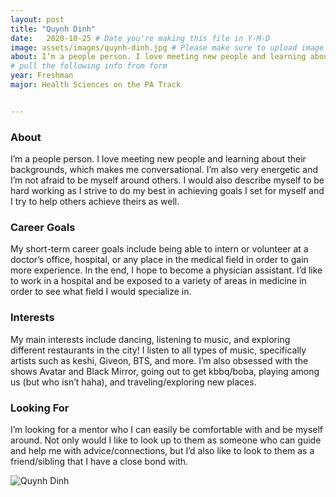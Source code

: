 ```yaml
---
layout: post
title: "Quynh Dinh"
date:   2020-10-25 # Date you're making this file in Y-M-D
image: assets/images/quynh-dinh.jpg # Please make sure to upload image in /assets/images/fname-lastname.ext format 
about: I’m a people person. I love meeting new people and learning about their backgrounds, which makes me conversational. I’m also very energetic and I’m not afraid to be myself around others. I would also describe myself to be hard working as I strive to do my best in achieving goals I set for myself and I try to help others achieve theirs as well.   # "Briefly describe yourself"
# pull the following info from form
year: Freshman
major: Health Sciences on the PA Track


---
```


### About

I’m a people person. I love meeting new people and learning about their backgrounds, which makes me conversational. I’m also very energetic and I’m not afraid to be myself around others. I would also describe myself to be hard working as I strive to do my best in achieving goals I set for myself and I try to help others achieve theirs as well.  

### Career Goals

My short-term career goals include being able to intern or volunteer at a doctor’s office, hospital, or any place in the medical field in order to gain more experience. In the end, I hope to become a physician assistant. I’d like to work in a hospital and be exposed to a variety of areas in medicine in order to see what field I would specialize in.  

### Interests

My main interests include dancing, listening to music, and exploring different restaurants in the city! I listen to all types of music, specifically artists such as keshi, Giveon, BTS, and more. I’m also obsessed with the shows Avatar and Black Mirror, going out to get kbbq/boba, playing among us (but who isn’t haha), and traveling/exploring new places.  

### Looking For

I’m looking for a mentor who I can easily be comfortable with and be myself around. Not only would I like to look up to them as someone who can guide and help me with advice/connections, but I’d also like to look to them as a friend/sibling that I have a close bond with. 

<div class="text-center my-5">
    <img src="{{ "assets/images/quynh-dinh.jpg" | absolute_url }}" alt="Quynh Dinh" class="rounded post-img" />
</div>
